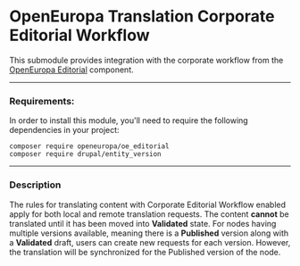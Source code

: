 # OpenEuropa Translation Corporate Editorial Workflow

This submodule provides integration with the corporate workflow from the [OpenEuropa Editorial](https://github.com/openeuropa/oe_editorial)
component.

***

### Requirements:
In order to install this module, you'll need to require the following dependencies in your project:

```
composer require openeuropa/oe_editorial
composer require drupal/entity_version
```

***

### Description

The rules for translating content with Corporate Editorial Workflow enabled apply for both local and remote translation
requests.
The content <strong>cannot</strong> be translated until it has been moved into <strong>Validated</strong> state.
For nodes having multiple versions available, meaning there is a <strong>Published</strong> version along with a
<strong>Validated</strong> draft, users can create new requests for each version. However, the translation will be
synchronized for the Published version of the node.
